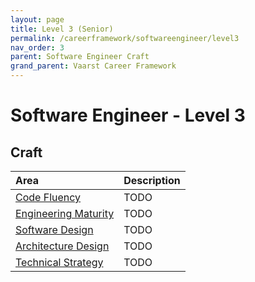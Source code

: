 ```yaml
---
layout: page
title: Level 3 (Senior)
permalink: /careerframework/softwareengineer/level3
nav_order: 3
parent: Software Engineer Craft
grand_parent: Vaarst Career Framework
---
```


# Software Engineer - Level 3

## Craft

|Area          | Description       |
|:-------------|:------------------|
| [Code Fluency](/careerframework/softwareengineer#code-fluency) | TODO |
| [Engineering Maturity](/careerframework/softwareengineer#engineering-maturity) | TODO |
| [Software Design](/careerframework/softwareengineer#software-design) | TODO |
| [Architecture Design](/careerframework/softwareengineer#architecture-design) | TODO |
| [Technical Strategy](/careerframework/softwareengineer#technical-strategy) | TODO |
